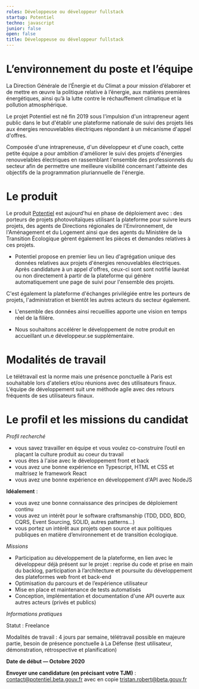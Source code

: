 ```yaml
---
roles: Développeuse ou développeur fullstack
startup: Potentiel
techno: javascript 
junior: false
open: false 
title: Développeuse ou développeur fullstack
---
```


# L’environnement du poste et l’équipe

La Direction Générale de l’Énergie et du Climat a pour mission d’élaborer et de mettre en œuvre la politique relative à l’énergie, aux matières premières énergétiques, ainsi qu’à la lutte contre le réchauffement climatique et la pollution atmosphérique.

Le projet Potentiel est né fin 2019 sous l'impulsion d'un intrapreneur agent public dans le but d'établir une plateforme nationale de suivi des projets liés aux énergies renouvelables électriques répondant à un mécanisme d'appel d'offres.

Composée d'une intrapreneuse, d'un développeur et d'une coach, cette petite équipe a pour ambition d'améliorer le suivi des projets d'énergies renouvelables électriques en rassemblant l'ensemble des professionnels du secteur afin de permettre une meilleure visibilité concernant l'atteinte des objectifs de la programmation pluriannuelle de l'énergie.

# Le produit

Le produit [Potentiel](https://potentiel.beta.gouv.fr/) est aujourd'hui en phase de déploiement avec : des porteurs de projets photovoltaïques utilisant la plateforme pour suivre leurs projets, des agents de Directions régionales de l'Environnement, de l'Aménagement et du Logement ainsi que des agents du Ministère de la Transition Écologique gèrent également les pièces et demandes relatives à ces projets.

- Potentiel propose en premier lieu un lieu d'agrégation unique des données relatives aux projets d'énergies renouvelables électriques. Après candidature à un appel d'offres, ceux-ci sont sont notifié lauréat ou non directement à partir de la plateforme qui génère automatiquement une page de suivi pour l'ensemble des projets.

C'est également la plateforme d'échanges privilégiée entre les porteurs de projets, l'administration et bientôt les autres acteurs du secteur également.

- L'ensemble des données ainsi recueillies apporte une vision en temps réel de la filière. 

- Nous souhaitons accélérer le développement de notre produit en accueillant un.e développeur.se supplémentaire. 


# Modalités de travail

Le télétravail est la norme mais une présence ponctuelle à Paris est souhaitable lors d'ateliers et/ou réunions avec des utilisateurs finaux.
L’équipe de développement suit une méthode agile avec des retours fréquents de ses utilisateurs finaux.


# Le profil et les missions du candidat

_Profil recherché_

- vous savez travailler en équipe et vous voulez co-construire l’outil en plaçant la culture produit au coeur du travail
- vous êtes à l'aise avec le développement front et back
- vous avez une bonne expérience en Typescript, HTML et CSS et maîtrisez le framework React
- vous avez une bonne expérience en développement d'API avec NodeJS


**Idéalement** :

- vous avez une bonne connaissance des principes de déploiement continu
- vous avez un intérêt pour le software craftsmanship (TDD, DDD, BDD, CQRS, Event Sourcing, SOLID, autres patterns...)
- vous portez un intérêt aux projets open source et aux politiques publiques en matière d’environnement et de transition écologique.


_Missions_

- Participation au développement de la plateforme, en lien avec le développeur déjà présent sur le projet : reprise du code et prise en main du backlog, participation à l’architecture et poursuite du développement des plateformes web front et back-end
- Optimisation du parcours et de l’expérience utilisateur
- Mise en place et maintenance de tests automatisés
- Conception, implémentation et documentation d'une API ouverte aux autres acteurs (privés et publics)

_Informations pratiques_

Statut : Freelance

Modalités de travail : 4 jours par semaine, télétravail possible en majeure partie, besoin de présence ponctuelle à La Défense (test utilisateur, démonstration, rétrospective et planification)

**Date de début — Octobre 2020**

**Envoyer une candidature (en précisant votre TJM)** : contact@potentiel.beta.gouv.fr avec en copie tristan.robert@beta.gouv.fr
